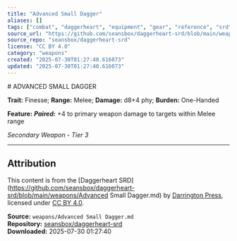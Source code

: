 ```yaml
---
title: "Advanced Small Dagger"
aliases: []
tags: ["combat", "daggerheart", "equipment", "gear", "reference", "srd", "ttrpg", "weapon"]
source_url: "https://github.com/seansbox/daggerheart-srd/blob/main/weapons/Advanced Small Dagger.md"
source_repo: "seansbox/daggerheart-srd"
license: "CC BY 4.0"
category: "weapons"
created: "2025-07-30T01:27:40.616073"
updated: "2025-07-30T01:27:40.616073"
---
```


﻿# ADVANCED SMALL DAGGER

**Trait:** Finesse; **Range:** Melee; **Damage:** d8+4 phy; **Burden:** One-Handed

**Feature:** ***Paired:*** +4 to primary weapon damage to targets within Melee range

*Secondary Weapon - Tier 3*

---

## Attribution

This content is from the [Daggerheart SRD](https://github.com/seansbox/daggerheart-srd/blob/main/weapons/Advanced Small Dagger.md) by [Darrington Press](https://darringtonpress.com/), licensed under [CC BY 4.0](https://creativecommons.org/licenses/by/4.0/).

**Source:** `weapons/Advanced Small Dagger.md`  
**Repository:** [seansbox/daggerheart-srd](https://github.com/seansbox/daggerheart-srd)  
**Downloaded:** 2025-07-30 01:27:40

